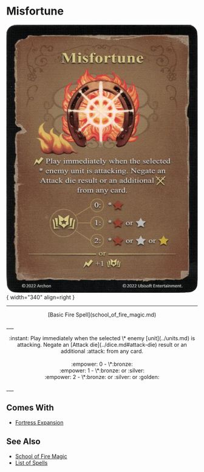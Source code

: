 # Misfortune

![Misfortune](../assets/spells-misfortune.webp){ width="340" align=right }

___
<p style="text-align: center;" markdown>[Basic Fire Spell](school_of_fire_magic.md)</p>
___
<p style="text-align: center;" markdown>:instant: Play immediately when the selected \* enemy [unit](../units.md) is attacking. Negate an [Attack die](../dice.md#attack-die) result or an additional :attack: from any card.<br><br>:empower: 0 - \*:bronze:<br>:empower: 1 - \*:bronze: or :silver:<br>:empower: 2 - \*:bronze: or :silver: or :golden:</p>
___


## Comes With

- [Fortress Expansion](../content.md)


## See Also

- [School of Fire Magic](school_of_fire_magic.md)
- [List of Spells](../spells.md)
